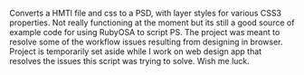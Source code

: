 Converts a HMTl file and css to a PSD, with layer styles for various CSS3 properties. Not really functioning at the moment but
its still a good source of example code for using RubyOSA to script PS.
The project was meant to resolve some of the workflow issues resulting from designing in browser.
Project is temporarily set aside while I work on web design app that resolves the issues this script was trying to solve. Wish me luck.